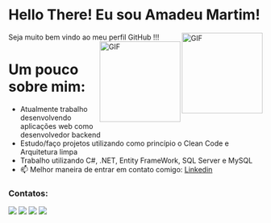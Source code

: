 <p align="center">
  <h1>Hello There! Eu sou Amadeu Martim! </h1>
  <img align="right" alt="GIF" height="160px" src="https://octodex.github.com/images/daftpunktocat-guy.gif" />
  Seja muito bem vindo ao meu perfil GitHub !!!
  <img align="right" alt="GIF" height="160px" src="https://us.v-cdn.net/6025736/uploads/editor/y4/1ylpd3npaw60.gif" />
</p> 

# Um pouco sobre mim:
- Atualmente trabalho desenvolvendo aplicações web como desenvolvedor backend
- Estudo/faço projetos utilizando como princípio o Clean Code e Arquitetura limpa
- Trabalho utilizando C#, .NET, Entity FrameWork, SQL Server e MySQL
- 📫 Melhor maneira de entrar em contato comigo: [Linkedin](https://www.linkedin.com/in/amadeu-martim-silva-de-oliveira-94a30b1a2//)
  
<!-- # Tecnologias que estou trabalhando ou estudando atualmente:

<img src="https://cdn.jsdelivr.net/gh/devicons/devicon/icons/git/git-original.svg" width="40" height="40"/><img src="https://cdn.jsdelivr.net/gh/devicons/devicon/icons/bootstrap/bootstrap-plain-wordmark.svg"  width="40" height="40" />
<img src="https://cdn.jsdelivr.net/gh/devicons/devicon/icons/csharp/csharp-original.svg" width="40" height="40"/>
<img src="https://cdn.jsdelivr.net/gh/devicons/devicon/icons/css3/css3-plain-wordmark.svg" width="40" height="40" />
<img src="https://cdn.jsdelivr.net/gh/devicons/devicon/icons/figma/figma-original.svg" width="40" height="40"/>
<img src="https://cdn.jsdelivr.net/gh/devicons/devicon/icons/html5/html5-plain-wordmark.svg" width="40" height="40"/>
<img src="https://cdn.jsdelivr.net/gh/devicons/devicon/icons/javascript/javascript-original.svg" width="40" height="40"/>
<img src="https://cdn.jsdelivr.net/gh/devicons/devicon/icons/jira/jira-original-wordmark.svg" width="40" height="40"/>
<img src="https://cdn.jsdelivr.net/gh/devicons/devicon/icons/nodejs/nodejs-plain-wordmark.svg" width="40" height="40"/>
<img src="https://cdn.jsdelivr.net/gh/devicons/devicon/icons/npm/npm-original-wordmark.svg" width="40" height="40"/>
<img src="https://cdn.jsdelivr.net/gh/devicons/devicon/icons/photoshop/photoshop-plain.svg" width="40" height="40"/>
<img src="https://cdn.jsdelivr.net/gh/devicons/devicon/icons/postgresql/postgresql-plain-wordmark.svg" width="40" height="40"/>
<img src="https://cdn.jsdelivr.net/gh/devicons/devicon/icons/python/python-original-wordmark.svg"  width="40" height="40"/>
<img src="https://cdn.jsdelivr.net/gh/devicons/devicon/icons/typescript/typescript-original.svg" width="40" height="40"/>
<img src="https://cdn.jsdelivr.net/gh/devicons/devicon/icons/yarn/yarn-original-wordmark.svg" width="40" height="40"/> >

<!-- ### Estatísticas do meu perfil
<div>
<a href="https://github.com/amadeu100401">
<img height="180em" src="https://github-readme-stats.vercel.app/api/top-langs/?username=amadeu100401&layout=compact&langs_count=7&theme=dracula"/>
<img height="180em" src="https://github-readme-stats.vercel.app/api?username=amadeu100401&show_icons=true&theme=dracula&include_all_commits=true&count_private=true"/>
</div> -->

### Contatos:

<div>
<a href="https://www.youtube.com/channel/UCZI7Oho6nqmAxSg-e0NiNIA" target="_blank"><img src="https://img.shields.io/badge/YouTube-FF0000?style=for-the-badge&logo=youtube&logoColor=white" target="_blank"></a>
<a href="https://www.instagram.com/4m4d3u_mart1m/" target="_blank"><img src="https://img.shields.io/badge/-Instagram-%23E4405F?style=for-the-badge&logo=instagram&logoColor=white" target="_blank"></a>
<a href = "mailto:amadeu.martim@souunit.com.br"><img src="https://img.shields.io/badge/Gmail-D14836?style=for-the-badge&logo=gmail&logoColor=white" target="_blank"></a>
<a href="https://www.linkedin.com/in/amadeu-martim-silva-de-oliveira-94a30b1a2" target="_blank"><img src="https://img.shields.io/badge/-LinkedIn-%230077B5?style=for-the-badge&logo=linkedin&logoColor=white" target="_blank"></a>   
</div>
          
          
          
          
          
          
          
          
          
          
          
          
          
          
          
          
          

          

